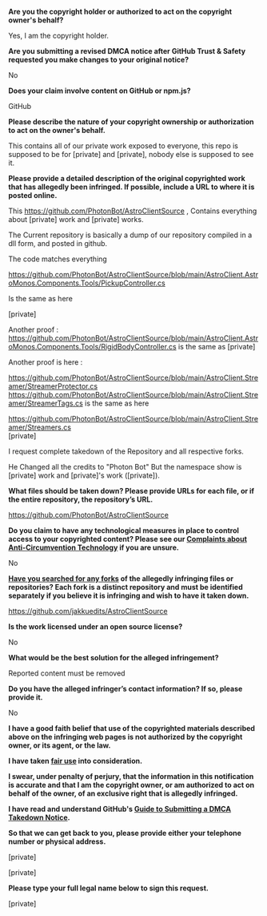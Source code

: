 **Are you the copyright holder or authorized to act on the copyright owner's behalf?**

Yes, I am the copyright holder.

**Are you submitting a revised DMCA notice after GitHub Trust & Safety requested you make changes to your original notice?**

No

**Does your claim involve content on GitHub or npm.js?**

GitHub

**Please describe the nature of your copyright ownership or authorization to act on the owner's behalf.**

This contains all of our private work exposed to everyone, this repo is supposed to be for [private] and [private], nobody else is supposed to see it.

**Please provide a detailed description of the original copyrighted work that has allegedly been infringed. If possible, include a URL to where it is posted online.**

This https://github.com/PhotonBot/AstroClientSource , Contains everything about [private] work and [private] works.

The Current repository is basically a dump of our repository compiled in a dll form, and posted in github.

The code matches everything

https://github.com/PhotonBot/AstroClientSource/blob/main/AstroClient.AstroMonos.Components.Tools/PickupController.cs

Is the same as here

[private]

Another proof :
https://github.com/PhotonBot/AstroClientSource/blob/main/AstroClient.AstroMonos.Components.Tools/RigidBodyController.cs
is the same as
[private]

Another proof is here :

https://github.com/PhotonBot/AstroClientSource/blob/main/AstroClient.Streamer/StreamerProtector.cs  
https://github.com/PhotonBot/AstroClientSource/blob/main/AstroClient.Streamer/StreamerTags.cs
is the same as here

https://github.com/PhotonBot/AstroClientSource/blob/main/AstroClient.Streamer/Streamers.cs  
[private]

I request complete takedown of the Repository and all respective forks.

He Changed all the credits to "Photon Bot" But the namespace show is [private] work and [private]'s work ([private]).

**What files should be taken down? Please provide URLs for each file, or if the entire repository, the repository’s URL.**

https://github.com/PhotonBot/AstroClientSource

**Do you claim to have any technological measures in place to control access to your copyrighted content? Please see our <a href="https://docs.github.com/articles/guide-to-submitting-a-dmca-takedown-notice#complaints-about-anti-circumvention-technology">Complaints about Anti-Circumvention Technology</a> if you are unsure.**

No

**<a href="https://docs.github.com/articles/dmca-takedown-policy#b-what-about-forks-or-whats-a-fork">Have you searched for any forks</a> of the allegedly infringing files or repositories? Each fork is a distinct repository and must be identified separately if you believe it is infringing and wish to have it taken down.**

https://github.com/jakkuedits/AstroClientSource

**Is the work licensed under an open source license?**

No

**What would be the best solution for the alleged infringement?**

Reported content must be removed

**Do you have the alleged infringer’s contact information? If so, please provide it.**

No

**I have a good faith belief that use of the copyrighted materials described above on the infringing web pages is not authorized by the copyright owner, or its agent, or the law.**

**I have taken <a href="https://www.lumendatabase.org/topics/22">fair use</a> into consideration.**

**I swear, under penalty of perjury, that the information in this notification is accurate and that I am the copyright owner, or am authorized to act on behalf of the owner, of an exclusive right that is allegedly infringed.**

**I have read and understand GitHub's <a href="https://docs.github.com/articles/guide-to-submitting-a-dmca-takedown-notice/">Guide to Submitting a DMCA Takedown Notice</a>.**

**So that we can get back to you, please provide either your telephone number or physical address.**

[private]

[private]

**Please type your full legal name below to sign this request.**

[private]
